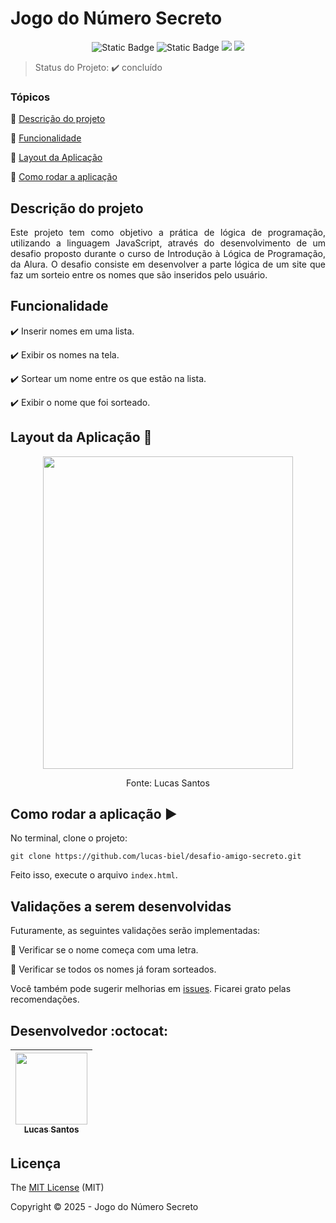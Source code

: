 <h1>Jogo do Número Secreto</h1> 

<p align="center">
  <img alt="Static Badge" src="https://img.shields.io/badge/javascript%20-%20language%20-%20e0ba08?style=for-the-badge&logo=javascript&color=e0ba08">
  <img alt="Static Badge" src="https://img.shields.io/badge/deploy%20-%20vercel%20-%20black?style=for-the-badge&logo=vercel">
  <img src="http://img.shields.io/static/v1?label=License&message=MIT&color=blue&style=for-the-badge"/>
  <img src="https://img.shields.io/badge/status%20-%20conclu%C3%ADdo%20-%20green?style=for-the-badge"/>
</p>

> Status do Projeto: :heavy_check_mark: concluído

### Tópicos 

:small_blue_diamond: [Descrição do projeto](#descrição-do-projeto)

:small_blue_diamond: [Funcionalidade](#funcionalidade)

:small_blue_diamond: [Layout da Aplicação](#layout-da-aplicação-dash)

:small_blue_diamond: [Como rodar a aplicação](#como-rodar-a-aplicação-arrow_forward)

## Descrição do projeto 

<p align="justify">
  Este projeto tem como objetivo a prática de lógica de programação, utilizando a linguagem JavaScript, através do desenvolvimento de um desafio proposto durante o curso de Introdução à Lógica de Programação, da Alura.
  O desafio consiste em desenvolver a parte lógica de um site que faz um sorteio entre os nomes que são inseridos pelo usuário.
</p>

## Funcionalidade

:heavy_check_mark: Inserir nomes em uma lista.

:heavy_check_mark: Exibir os nomes na tela.

:heavy_check_mark: Sortear um nome entre os que estão na lista.

:heavy_check_mark: Exibir o nome que foi sorteado.

## Layout da Aplicação :dash:

<p align=center><img src="https://github.com/user-attachments/assets/ab6cab10-4fab-480a-b833-8a9eee155486" width=400 height=500></p>
<p align=center>Fonte: Lucas Santos</p>

## Como rodar a aplicação :arrow_forward:

No terminal, clone o projeto: 

```
git clone https://github.com/lucas-biel/desafio-amigo-secreto.git
```

Feito isso, execute o arquivo `index.html`.

## Validações a serem desenvolvidas

Futuramente, as seguintes validações serão implementadas:

:memo: Verificar se o nome começa com uma letra.

:memo: Verificar se todos os nomes já foram sorteados.

Você também pode sugerir melhorias em [issues](https://github.com/lucas-biel/desafio-amigo-secreto/issues). Ficarei grato pelas recomendações.

## Desenvolvedor :octocat:

| [<img src="https://github.com/user-attachments/assets/4e8471e0-d602-4f75-ac4f-e125ee2a362f" width=115><br><sub>Lucas Santos</sub>](https://github.com/lucas-biel) |
| :---: |

## Licença 

The [MIT License](https://github.com/lucas-biel/desafio-amigo-secreto/blob/main/LICENSE) (MIT)

Copyright :copyright: 2025 - Jogo do Número Secreto
